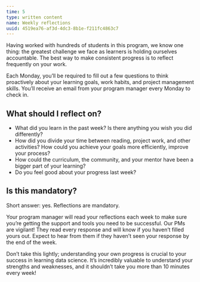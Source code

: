 ```yaml
---
time: 5
type: written content
name: Weekly reflections
uuid: 4519ea76-af3d-4dc3-8b1e-f211fc4863c7
---
```


Having worked with hundreds of students in this program, we know one thing: the greatest challenge we face as learners is holding ourselves accountable. The best way to make consistent progress is to reflect frequently on your work.

Each Monday, you’ll be required to fill out a few questions to think proactively about your learning goals, work habits, and project management skills. You’ll receive an email from your program manager every Monday to check in.

## What should I reflect on?

- What did you learn in the past week? Is there anything you wish you did differently?
- How did you divide your time between reading, project work, and other activities? How could you achieve your goals more efficiently, improve your process?
- How could the curriculum, the community, and your mentor have been a bigger part of your learning?
- Do you feel good about your progress last week?

## Is this mandatory?

Short answer: yes. Reflections are mandatory.

Your program manager will read your reflections each week to make sure you’re getting the support and tools you need to be successful. Our PMs are vigilant! They read every response and will know if you haven’t filled yours out. Expect to hear from them if they haven’t seen your response by the end of the week.

Don’t take this lightly; understanding your own progress is crucial to your success in learning data science. It’s incredibly valuable to understand your strengths and weaknesses, and it shouldn’t take you more than 10 minutes every week!